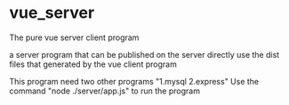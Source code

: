 # vue_server
The pure vue server client program

a server program that can be published on the server directly
use the dist files that generated by the vue client program 

This program need two other programs "1.mysql 2.express"
Use the command "node ./server/app.js" to run the program
